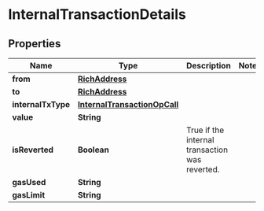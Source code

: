 # InternalTransactionDetails

## Properties
Name | Type | Description | Notes
------------ | ------------- | ------------- | -------------
**from** | [**RichAddress**](RichAddress.md) |  | 
**to** | [**RichAddress**](RichAddress.md) |  | 
**internalTxType** | [**InternalTransactionOpCall**](InternalTransactionOpCall.md) |  | 
**value** | **String** |  | 
**isReverted** | **Boolean** | True if the internal transaction was reverted. | 
**gasUsed** | **String** |  | 
**gasLimit** | **String** |  | 
